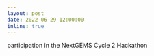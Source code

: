 ```yaml
---
layout: post
date: 2022-06-29 12:00:00
inline: true
---
```


participation in the NextGEMS Cycle 2 Hackathon 
